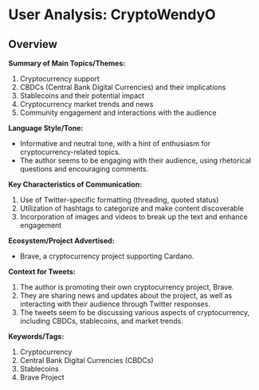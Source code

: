 # User Analysis: CryptoWendyO

## Overview

**Summary of Main Topics/Themes:**

1. Cryptocurrency support
2. CBDCs (Central Bank Digital Currencies) and their implications
3. Stablecoins and their potential impact
4. Cryptocurrency market trends and news
5. Community engagement and interactions with the audience

**Language Style/Tone:**

* Informative and neutral tone, with a hint of enthusiasm for cryptocurrency-related topics.
* The author seems to be engaging with their audience, using rhetorical questions and encouraging comments.

**Key Characteristics of Communication:**

1. Use of Twitter-specific formatting (threading, quoted status)
2. Utilization of hashtags to categorize and make content discoverable
3. Incorporation of images and videos to break up the text and enhance engagement

**Ecosystem/Project Advertised:**

* Brave, a cryptocurrency project supporting Cardano.

**Context for Tweets:**

1. The author is promoting their own cryptocurrency project, Brave.
2. They are sharing news and updates about the project, as well as interacting with their audience through Twitter responses.
3. The tweets seem to be discussing various aspects of cryptocurrency, including CBDCs, stablecoins, and market trends.

**Keywords/Tags:**

1. Cryptocurrency
2. Central Bank Digital Currencies (CBDCs)
3. Stablecoins
4. Brave Project